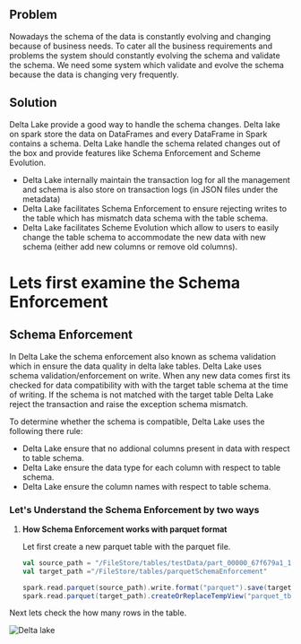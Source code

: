 
## Problem
Nowadays the schema of the data is constantly evolving and changing because of business needs. To cater all the business requirements and problems the system should constantly evolving the schema and validate the schema. We need some system which validate and evolve the schema because the data is changing very frequently.

## Solution
Delta Lake provide a good way to handle the schema changes. Delta lake on spark store the data on DataFrames and every DataFrame in Spark contains a schema. Delta Lake handle the schema related changes out of the box and provide features like Schema Enforcement and Scheme Evolution.

 - Delta Lake internally maintain the transaction log for all the management and schema is also store on transaction logs (in JSON files under the metadata)
 - Delta Lake facilitates Schema Enforcement to ensure rejecting writes to the table which has mismatch data schema with the table schema.
 - Delta Lake facilitates Scheme Evolution which allow to users to easily change the table schema to accommodate the new data with new schema (either add new columns or remove old columns).
 

# Lets first examine the Schema Enforcement

## Schema Enforcement

In Delta Lake the schema enforcement also known as schema validation which in ensure the data quality in delta lake tables. Delta Lake uses schema validation/enforcement on write. When any new data comes first its checked for data compatibility with with the target table schema at the time of writing. If the schema is not matched with the target table Delta Lake reject the transaction and raise the exception schema mismatch.

 To determine whether the schema is compatible, Delta Lake uses the following there rule:
 
 - Delta Lake ensure that no addional columns present in data with respect to table schema.
 - Delta Lake ensure the  data type for each column with respect to table schema.
 - Delta Lake ensure the column names with respect to table schema.

### Let's Understand the Schema Enforcement by two ways

 1. **How Schema Enforcement works with parquet format**
 
	 Let first create a new parquet table with the parquet file.
	```scala
	val source_path = "/FileStore/tables/testData/part_00000_67f679a1_1d91_4571_9d54_54ab84497267_c000_snappy.parquet"
	val target_path ="/FileStore/tables/parquetSchemaEnforcement"

	spark.read.parquet(source_path).write.format("parquet").save(target_path)
	spark.read.parquet(target_path).createOrReplaceTempView("parquet_tbl")
	```

Next lets check the how many rows in the table. 

![Delta lake](https://github.com/gurditsingh/blog/blob/gh-pages/_screenshots/dl_ep3.jpg?raw=true)

<!--stackedit_data:
eyJoaXN0b3J5IjpbMTg2OTc0NDU4OCwyMTQyMzE3NjcxLC00Mj
EyNDQyNzMsLTE3MjI0Nzk0MjIsLTE1NzExMTU2MjIsMzAxOTgw
MTg5LC0yMDA0NTE3MzIyLC0xNjQzMjYxNjQzLC0xOTI4MDA3ND
g5LDc0NzA1OTA3OSw2NzE1Mjg1MTUsLTY5MTgxNzg0NCwxMjU1
MTA4NiwtMzAyMjEzNTY5LC02Njc1MTg1MDMsLTE2NzAyODUzNz
IsMjA5NTk0NzU3OCwxMjYwMDEyMjIzLDEyNTA1NTY4NTAsNjE5
ODYyNTkyXX0=
-->